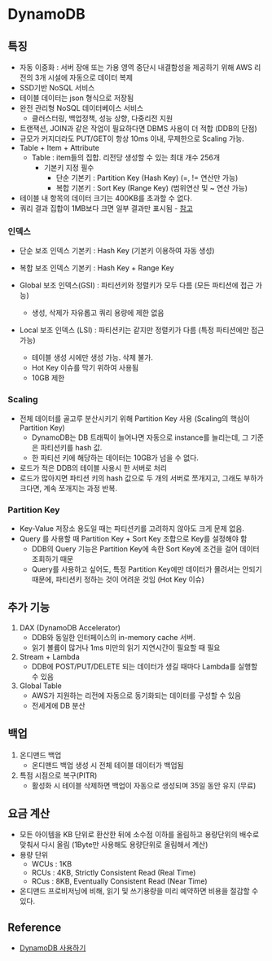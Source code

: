 # DynamoDB

## 특징
- 자동 이중화 : 서버 장애 또는 가용 영역 중단시 내결함성을 제공하기 위해 AWS 리전의 3개 시설에 자동으로 데이터 복제
- SSD기반 NoSQL 서비스
- 테이블 데이터는 json 형식으로 저장됨
- 완전 관리형 NoSQL 데이터베이스 서비스
    - 클러스터링, 백업정책, 성능 상향, 다중리전 지원
- 트랜잭션, JOIN과 같은 작업이 필요하다면 DBMS 사용이 더 적합 (DDB의 단점)
- 규모가 커지더라도 PUT/GET이 항상 10ms 이내, 무제한으로 Scaling 가능.
- Table + Item + Attribute
    - Table : item들의 집합. 리전당 생성할 수 있는 최대 개수 256개
        - 기본키 지정 필수 
            - 단순 기본키 : Partition Key (Hash Key) (=, != 연산만 가능)
            - 복합 기본키 : Sort Key (Range Key) (범위연산 및 ~ 연산 가능)
- 테이블 내 항목의 데이터 크기는 400KB를 초과할 수 없다.
- 쿼리 결과 집합이 1MB보다 크면 일부 결과만 표시됨 - [참고](https://dulki.tistory.com/126)

### 인덱스
- 단순 보조 인덱스 기본키 : Hash Key (기본키 이용하여 자동 생성)
- 복합 보조 인덱스 기본키 : Hash Key + Range Key

- Global 보조 인덱스(GSI) : 파티션키와 정렬키가 모두 다름 (모든 파티션에 접근 가능)
    - 생성, 삭제가 자유롭고 쿼리 용량에 제한 없음
- Local 보조 인덱스 (LSI) : 파티션키는 같지만 정렬키가 다름 (특정 파티션에만 접근 가능)
    - 테이블 생성 시에만 생성 가능. 삭제 불가. 
    - Hot Key 이슈를 막기 위하여 사용됨
    - 10GB 제한

### Scaling 
- 전체 데이터를 골고루 분산시키기 위해 Partition Key 사용 (Scaling의 핵심이 Partition Key)
    - DynamoDB는 DB 트래픽이 늘어나면 자동으로 instance를 늘리는데, 그 기준은 파티션키를 hash 값. 
    - 한 파티션 키에 해당하는 데이터는 10GB가 넘을 수 없다.
- 로드가 적은 DDB의 테이블 사용시 한 서버로 처리
- 로드가 많아지면 파티션 키의 hash 값으로 두 개의 서버로 쪼개지고, 그래도 부하가 크다면, 계속 쪼개지는 과정 반복.

### Partition Key
- Key-Value 저장소 용도일 때는 파티션키를 고려하지 않아도 크게 문제 없음.
- Query 를 사용할 때 Partition Key + Sort Key 조합으로 Key를 설정해야 함
    - DDB의 Query 기능은 Partition Key에 속한 Sort Key에 조건을 걸어 데이터 조회하기 때문
    - Query를 사용하고 싶어도, 특정 Partition Key에만 데이터가 몰려서는 안되기 때문에, 파티션키 정하는 것이 어려운 것임 (Hot Key 이슈)

## 추가 기능
1. DAX (DynamoDB Accelerator)
    - DDB와 동일한 인터페이스의 in-memory cache 서버. 
    - 읽기 볼륨이 많거나 1ms 미만의 읽기 지연시간이 필요할 때 필요
2. Stream + Lambda
    - DDB에 POST/PUT/DELETE 되는 데이터가 생길 때마다 Lambda를 실행할 수 있음
3. Global Table
    - AWS가 지원하는 리전에 자동으로 동기화되는 데이터를 구성할 수 있음
    - 전세게에 DB 분산

## 백업
1. 온디맨드 백업
    - 온디맨드 백업 생성 시 전체 테이블 데이터가 백업됨
2. 특점 시점으로 복구(PITR)
    - 활성화 시 테이블 삭제하면 백업이 자동으로 생성되며 35일 동안 유지 (무료)

## 요금 계산
- 모든 아이템을 KB 단위로 환산한 뒤에 소수점 이하를 올림하고 용량단위의 배수로 맞춰서 다시 올림 (1Byte만 사용해도 용량단위로 올림해서 계산)
- 용량 단위
    - WCUs : 1KB
    - RCUs : 4KB, Strictly Consistent Read (Real Time)
    - RCus : 8KB, Eventually Consistent Read (Near Time)
- 온디맨드 프로비저닝에 비해, 읽기 및 쓰기용량을 미리 예약하면 비용을 절감할 수 있다.

## Reference 
- [DynamoDB 사용하기](https://medium.com/@bbirec/dynamodb-%EC%82%AC%EC%9A%A9%ED%95%98%EA%B8%B0-de3fc045c7b8)
